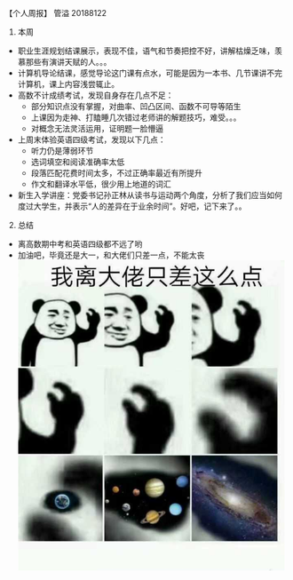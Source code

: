 【个人周报】 管溢 20188122

1. 本周
  - 职业生涯规划结课展示，表现不佳，语气和节奏把控不好，讲解枯燥乏味，羡慕那些有演讲天赋的人。。。
  - 计算机导论结课，感觉导论这门课有点水，可能是因为一本书、几节课讲不完计算机，课上内容浅尝辄止。
  - 高数不计成绩考试，发现自身存在几点不足：
    - 部分知识点没有掌握，对曲率、凹凸区间、函数不可导等陌生
    - 上课因为走神、打瞌睡几次错过老师讲的解题技巧，难受。。。
    - 对概念无法灵活运用，证明题一脸懵逼
  - 上周末体验英语四级考试，发现以下几点：
    - 听力仍是薄弱环节
    - 选词填空和阅读准确率太低
    - 段落匹配花费时间太多，不过正确率最近有所提升
    - 作文和翻译水平低，很少用上地道的词汇
  - 新生入学讲座：党委书记孙正林从读书与运动两个角度，分析了我们应当如何度过大学生，并表示“人的差异在于业余时间”。好吧，记下来了。。
2. 总结
  - 离高数期中考和英语四级都不远了哟
  - 加油吧，毕竟还是大一，和大佬们只差一点，不能太丧
  ![image](https://github.com/zzby0/myfile/blob/master/9ED78D935C3EF6C5D73C54FDB4AFC08F.jpg)
